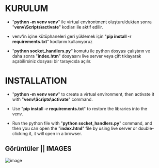# KURULUM

- "**python -m venv venv**" ile virtual environtment oluşturulduktan sonra "**venv\Scripts\activate**" kodları ile aktif edilir.

- venv'in içine kütüphaneleri geri yüklemek için "**pip install -r requirements.txt**" kodlarını kullanıyoruz

- "**python socket_handlers.py**" komutu ile python dosyası çalıştırın ve  daha sonra "**index.htm**" dosyasını live server veya çift tıklayarak açabilirsiniz dosyası bir tarayıcıda açılır.



# INSTALLATION

- "**python -m venv venv**" to create a virtual environment, then activate it with "**venv\Scripts\activate**" command.

- Use "**pip install -r requirements.txt**" to restore the libraries into the venv.

- Run the python file with "**python socket_handlers.py**" command, and then you can open the "**index.html**" file by using live server or double-clicking it, it will open in a browser.


## Görüntüler || IMAGES

![image](https://github.com/hamer1818/socket-doviz/assets/47240233/27e1536f-6c0e-42f7-8715-f592b423972f)